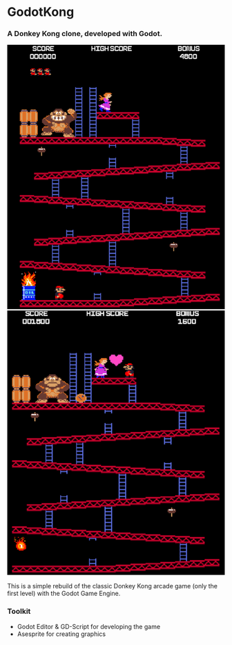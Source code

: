 # GodotKong
### A Donkey Kong clone, developed with  Godot.
![IMG1](dk_1.png) ![IMG1](dk_2.png) 

This is a simple rebuild of the classic Donkey Kong arcade game (only the first level) with the Godot Game Engine.

### Toolkit
* Godot Editor & GD-Script for developing the game
* Asesprite for creating graphics
